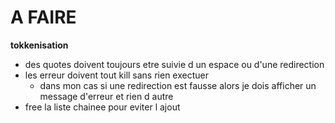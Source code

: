 

# A FAIRE

**tokkenisation**

- des quotes doivent toujours etre suivie d un
  espace ou d'une redirection
- les erreur doivent tout kill sans rien exectuer
    - dans mon cas si une redirection est fausse
      alors je dois afficher un message d'erreur et rien d autre
- free la liste chainee pour eviter l ajout
